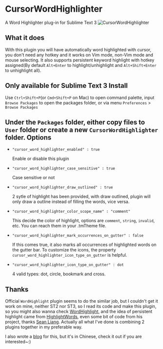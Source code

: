CursorWordHighlighter
=====================

A Word Highlighter plug-in for Sublime Text 3
![CursorWordHighlighter][1]

What it does
------------
With this plugin you will have automatically word highlighted with cursor, you don't need any hotkey and it works on Vim mode, non-Vim mode and mouse selecting. It also supports persistent keyword highlight with hotkey assigned(By default `Alt+Enter` to highlight/unhighlight and `Alt+Shift+Enter` to unhighlight all).

Only available for Sublime Text 3
Install
-------
Use `Ctrl+Shift+P`(or `Cmd+Shift+P` on Mac) to open command palette, input `Browse Packages` to open the packages folder, or via menu `Preferences` > `Browse Packages`

Under the `Packages` folder, either copy files to `User` folder or create a new `CursorWordHighlighter` folder.
Options
-------
*   `"cursor_word_highlighter_enabled" : true`

    Enable or disable this plugin
*	`"cursor_word_highlighter_case_sensitive" : true`

	Case sensitive or not
*	`"cursor_word_highlighter_draw_outlined" : true`

	2 sytle of highlight has been provided, with draw outlined, plugin will only draw a outline instead of filling the words, vice versa.
*	`"cursor_word_highlighter_color_scope_name" : "comment"`

    This decide the color of highlight, options are `comment`, `string`, `invalid`, etc. You can reach them in your .tmTheme file.
*	`"cursor_word_highlighter_mark_occurrences_on_gutter" : false`

	If this comes true, it also marks all occurrences of highlighted words on the gutter bar.
	To customize the icons, the property `cursor_word_highlighter_icon_type_on_gutter` is helpful.

*	`"cursor_word_highlighter_icon_type_on_gutter" : dot`

	4 valid types: dot, circle, bookmark and cross.

Thanks
-------
Official `WordHighlight` plugin seems to do the similar job, but I couldn't get it work on mine, neither ST2 nor ST3, so I read its code and make this plugin, so you might also wanna check [WordHighlight][2], and the idea of persistent highlight came from [HighlightWords][3], even some bit of code from his project, thanks [Sean Liang][4].
Actually all what I've done is combining 2 plugins together in my preferable way.

I also wrote a [blog][5] for this, but it's in Chinese, check it out if you are interested~:)


  [1]: http://www.ownself.org/blog/wp-content/uploads/2014/08/CursorWordHighlighter.png
  [2]: https://github.com/SublimeText/WordHighlight
  [3]: https://github.com/seanliang/HighlightWords
  [4]: http://weibo.com/seanliang
  [5]: http://www.ownself.org/blog/2014/cursor-word-highlighter-for-sublime-text.html

